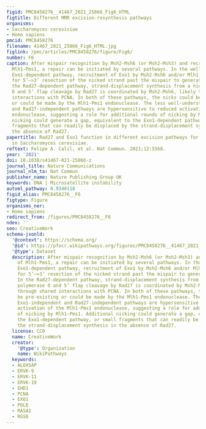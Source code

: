 ```yaml
---
figid: PMC8458276__41467_2021_25866_Fig6_HTML
figtitle: Different MMR excision-resynthesis pathways
organisms:
- Saccharomyces cerevisiae
- Homo sapiens
pmcid: PMC8458276
filename: 41467_2021_25866_Fig6_HTML.jpg
figlink: /pmc/articles/PMC8458276/figure/Fig6/
number: F6
caption: After mispair recognition by Msh2-Msh6 (or Msh2-Msh3) and recruitment of
  Mlh1-Pms1, a repair can be initiated by several pathways. In the well-understood
  Exo1-dependent pathway, recruitment of Exo1 by Msh2-Msh6 and/or Mlh1-Pms1 allows
  for 5’–>3’ resection of the nicked strand past the mispair to generate a gap. In
  the Rad27-dependent pathway, strand-displacement synthesis from a nick by DNA polymerase
  δ and 5’ flap cleavage by Rad27 is coordinated by Msh2-Msh6, likely through shared
  interactions with PCNA. In both of these pathways, the nicks could be pre-existing
  or could be made by the Mlh1-Pms1 endonuclease. The less well-understood Exo1-independent
  and Rad27-independent pathways are hypersensitive to reduced activation of the Mlh1-Pms1
  endonuclease, suggesting a role for additional rounds of nicking by Mlh1-Pms1. Additional
  nicking could generate a gap, equivalent to the Exo1-dependent pathway, or small
  fragments that can readily be displaced by the strand-displacement synthesis in
  the absence of Rad27.
papertitle: Rad27 and Exo1 function in different excision pathways for mismatch repair
  in Saccharomyces cerevisiae.
reftext: Felipe A. Calil, et al. Nat Commun. 2021;12:5568.
year: '2021'
doi: 10.1038/s41467-021-25866-z
journal_title: Nature Communications
journal_nlm_ta: Nat Commun
publisher_name: Nature Publishing Group UK
keywords: DNA | Microsatellite instability
automl_pathway: 0.9340118
figid_alias: PMC8458276__F6
figtype: Figure
organisms_ner:
- Homo sapiens
redirect_from: /figures/PMC8458276__F6
ndex: ''
seo: CreativeWork
schema-jsonld:
  '@context': https://schema.org/
  '@id': https://pfocr.wikipathways.org/figures/PMC8458276__41467_2021_25866_Fig6_HTML.html
  '@type': Dataset
  description: After mispair recognition by Msh2-Msh6 (or Msh2-Msh3) and recruitment
    of Mlh1-Pms1, a repair can be initiated by several pathways. In the well-understood
    Exo1-dependent pathway, recruitment of Exo1 by Msh2-Msh6 and/or Mlh1-Pms1 allows
    for 5’–>3’ resection of the nicked strand past the mispair to generate a gap.
    In the Rad27-dependent pathway, strand-displacement synthesis from a nick by DNA
    polymerase δ and 5’ flap cleavage by Rad27 is coordinated by Msh2-Msh6, likely
    through shared interactions with PCNA. In both of these pathways, the nicks could
    be pre-existing or could be made by the Mlh1-Pms1 endonuclease. The less well-understood
    Exo1-independent and Rad27-independent pathways are hypersensitive to reduced
    activation of the Mlh1-Pms1 endonuclease, suggesting a role for additional rounds
    of nicking by Mlh1-Pms1. Additional nicking could generate a gap, equivalent to
    the Exo1-dependent pathway, or small fragments that can readily be displaced by
    the strand-displacement synthesis in the absence of Rad27.
  license: CC0
  name: CreativeWork
  creator:
    '@type': Organization
    name: WikiPathways
  keywords:
  - ALOX5AP
  - ERVK-9
  - ERVK-11
  - ERVK-19
  - EHD1
  - PCNA
  - EXO1
  - POLE
  - RASA1
  - RGS6
---
```


